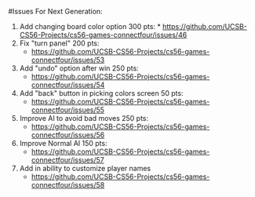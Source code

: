 #Issues For Next Generation: 

  1. Add changing board color option 300 pts:
    * https://github.com/UCSB-CS56-Projects/cs56-games-connectfour/issues/46
  3. Fix "turn panel" 200 pts:
      * https://github.com/UCSB-CS56-Projects/cs56-games-connectfour/issues/53
  4. Add "undo" option after win 250 pts:
      * https://github.com/UCSB-CS56-Projects/cs56-games-connectfour/issues/54
  5. Add "back" button in picking colors screen 50 pts:
      * https://github.com/UCSB-CS56-Projects/cs56-games-connectfour/issues/55
  6. Improve AI to avoid bad moves 250 pts:
      * https://github.com/UCSB-CS56-Projects/cs56-games-connectfour/issues/56
  7. Improve Normal AI 150 pts:
      * https://github.com/UCSB-CS56-Projects/cs56-games-connectfour/issues/57
  8. Add in ability to customize player names
      * https://github.com/UCSB-CS56-Projects/cs56-games-connectfour/issues/58
